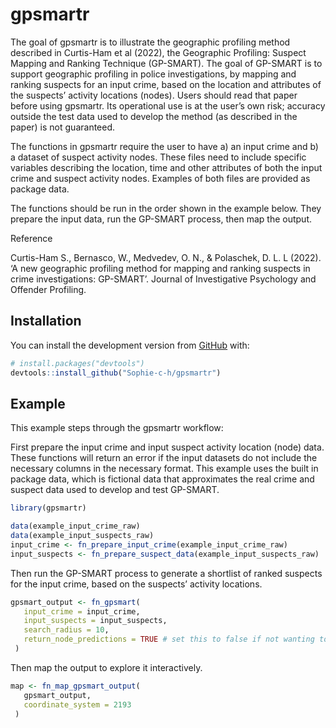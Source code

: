 
<!-- README.md is generated from README.Rmd. Please edit that file -->

# gpsmartr

<!-- badges: start -->
<!-- badges: end -->

The goal of gpsmartr is to illustrate the geographic profiling method
described in Curtis-Ham et al (2022), the Geographic Profiling: Suspect
Mapping and Ranking Technique (GP-SMART). The goal of GP-SMART is to
support geographic profiling in police investigations, by mapping and
ranking suspects for an input crime, based on the location and
attributes of the suspects’ activity locations (nodes). Users should
read that paper before using gpsmartr. Its operational use is at the
user’s own risk; accuracy outside the test data used to develop the
method (as described in the paper) is not guaranteed.

The functions in gpsmartr require the user to have a) an input crime and
b) a dataset of suspect activity nodes. These files need to include
specific variables describing the location, time and other attributes of
both the input crime and suspect activity nodes. Examples of both files
are provided as package data.

The functions should be run in the order shown in the example below.
They prepare the input data, run the GP-SMART process, then map the
output.

Reference

Curtis-Ham S., Bernasco, W., Medvedev, O. N., & Polaschek, D. L. L
(2022). ‘A new geographic profiling method for mapping and ranking
suspects in crime investigations: GP-SMART’. Journal of Investigative
Psychology and Offender Profiling.

## Installation

You can install the development version from
[GitHub](https://github.com/) with:

``` r
# install.packages("devtools")
devtools::install_github("Sophie-c-h/gpsmartr")
```

## Example

This example steps through the gpsmartr workflow:

First prepare the input crime and input suspect activity location (node)
data. These functions will return an error if the input datasets do not
include the necessary columns in the necessary format. This example uses
the built in package data, which is fictional data that approximates the
real crime and suspect data used to develop and test GP-SMART.

``` r
library(gpsmartr)

data(example_input_crime_raw)
data(example_input_suspects_raw)
input_crime <- fn_prepare_input_crime(example_input_crime_raw)
input_suspects <- fn_prepare_suspect_data(example_input_suspects_raw)
```

Then run the GP-SMART process to generate a shortlist of ranked suspects
for the input crime, based on the suspects’ activity locations.

``` r
gpsmart_output <- fn_gpsmart(
   input_crime = input_crime,
   input_suspects = input_suspects,
   search_radius = 10,
   return_node_predictions = TRUE # set this to false if not wanting to map the output (next step)
 )
```

Then map the output to explore it interactively.

``` r
map <- fn_map_gpsmart_output(
   gpsmart_output,
   coordinate_system = 2193
 )
```
